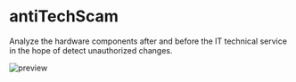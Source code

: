 antiTechScam
============

Analyze the hardware components after and before the IT technical service in the hope of detect unauthorized changes.

![preview](http://logico.com.ar/soft/preview/1AwCQnC.jpg)
